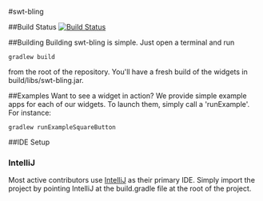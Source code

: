#swt-bling

##Build Status
[![Build Status](https://drone.io/github.com/ReadyTalk/swt-custom-widgets/status.png)](https://drone.io/github.com/ReadyTalk/swt-custom-widgets/latest)

##Building
Building swt-bling is simple. Just open a terminal and run
```
gradlew build
```
from the root of the repository. You'll have a fresh build of the widgets in build/libs/swt-bling.jar.

##Examples
Want to see a widget in action? We provide simple example apps for each of our widgets. To launch them, simply call a 'runExample<WidgetName>'. For instance:
```
gradlew runExampleSquareButton
```

##IDE Setup
### IntelliJ
Most active contributors use [IntelliJ](http://www.jetbrains.com/idea/) as their primary IDE. Simply import the project
by pointing IntelliJ at the build.gradle file at the root of the project.